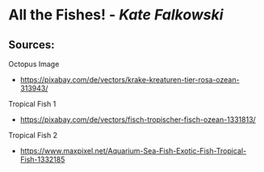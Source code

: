# All the Fishes! - *Kate Falkowski*
## Sources:
Octopus Image
- https://pixabay.com/de/vectors/krake-kreaturen-tier-rosa-ozean-313943/

Tropical Fish 1
- https://pixabay.com/de/vectors/fisch-tropischer-fisch-ozean-1331813/ 

Tropical Fish 2
- https://www.maxpixel.net/Aquarium-Sea-Fish-Exotic-Fish-Tropical-Fish-1332185 
